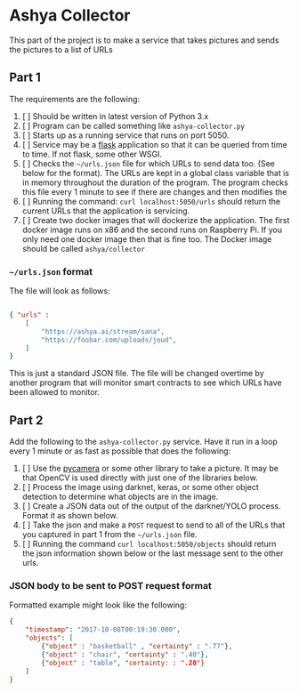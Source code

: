 # Ashya Collector

This part of the project is to make a service that takes pictures and sends the pictures to a list of URLs

## Part 1

The requirements are the following: 

1. [ ] Should be written in latest version of Python 3.x
1. [ ] Program can be called something like ```ashya-collector.py```
1. [ ] Starts up as a running service that runs on port 5050.  
1. [ ] Service may be a [flask](http://flask.pocoo.org/docs/0.12/python3/) application so that it can be queried from time to time. If not flask, some other WSGI.
1. [ ] Checks the ```~/urls.json``` file for which URLs to send data too. (See below for the format).  The URLs are kept in a global class variable that is in memory throughout the duration of the program.  The program checks this file every 1 minute to see if there are changes and then modifies the 
1. [ ] Running the command: ```curl localhost:5050/urls``` should return the current URLs that the application is servicing. 
1. [ ] Create two docker images that will dockerize the application.  The first docker image runs on x86 and the second runs on Raspberry Pi. If you only need one docker image then that is fine too.  The Docker image should be called ```ashya/collector``` 



### ```~/urls.json``` format

The file will look as follows: 

```json

{ "urls" : 
	[ 
		"https://ashya.ai/stream/sana", 
  		"https://foobar.com/uploads/joud",
    ]
}
```
This is just a standard JSON file.  The file will be changed overtime by another program that will monitor smart contracts to see which URLs have been allowed to monitor. 

## Part 2

Add the following to the ```ashya-collector.py``` service.  Have it run in a loop every 1 minute or as fast as possible that does the following:

1. [ ] Use the [pycamera](http://picamera.readthedocs.io/en/release-1.13/) or some other library to take a picture.  It may be that OpenCV is used directly with just one of the libraries below. 
1. [ ] Process the image using darknet, keras, or some other object detection to determine what objects are in the image. 
1. [ ] Create a JSON data out of the output of the darknet/YOLO process.  Format it as shown below. 
1. [ ] Take the json and make a ```POST``` request to send to all of the URLs that you captured in part 1 from the ```~/urls.json``` file. 
1. [ ] Running the command ```curl localhost:5050/objects``` should return the json information shown below or the last message sent to the other urls. 


### JSON body to be sent to POST request format

Formatted example might look like the following:

```json
{
	"timestamp": "2017-10-08T00:19:30.000",
	"objects": [
		{"object" : "basketball" , "certainty" : ".77"},
		{"object" : "chair", "certainty" : ".40"},
		{"object" : "table", "certainty: : ".20"}
	]
}
```